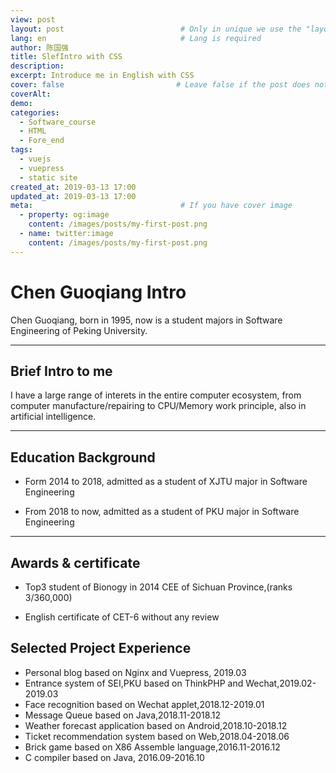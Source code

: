 ```yaml
---
view: post
layout: post                          # Only in unique we use the "layout: post"
lang: en                              # Lang is required
author: 陈国强
title: SlefIntro with CSS
description:
excerpt: Introduce me in English with CSS
cover: false                         # Leave false if the post does not have cover image, if there is set to true
coverAlt:
demo:
categories:
  - Software_course
  - HTML
  - Fore_end
tags: 
  - vuejs
  - vuepress
  - static site
created_at: 2019-03-13 17:00
updated_at: 2019-03-13 17:00
meta:                                 # If you have cover image
  - property: og:image
    content: /images/posts/my-first-post.png
  - name: twitter:image
    content: /images/posts/my-first-post.png
---
```


# Chen Guoqiang Intro

Chen Guoqiang, born in 1995, now is a student majors in Software Engineering of Peking University.

---

## Brief Intro to me

I have a large range of interets in the entire computer ecosystem, from computer manufacture/repairing to CPU/Memory work principle, also in artificial intelligence. 

---

## Education Background

+ Form 2014 to 2018, admitted as a student of XJTU major in Software Engineering

+ From 2018 to now, admitted as a student of PKU major in Software Engineering

------

## Awards & certificate

+ Top3 student of Bionogy in 2014 CEE of Sichuan Province,(ranks 3/360,000)

+ English certificate of CET-6 without any review

## Selected Project Experience

+ Personal blog based on Nginx and Vuepress, 2019.03
+ Entrance system of SEI,PKU based on ThinkPHP and Wechat,2019.02-2019.03
+ Face recognition based on Wechat applet,2018.12-2019.01
+ Message Queue based on Java,2018.11-2018.12
+ Weather forecast application based on Android,2018.10-2018.12
+ Ticket recommendation system based on Web,2018.04-2018.06
+ Brick game based on X86 Assemble language,2016.11-2016.12
+ C compiler based on Java, 2016.09-2016.10

